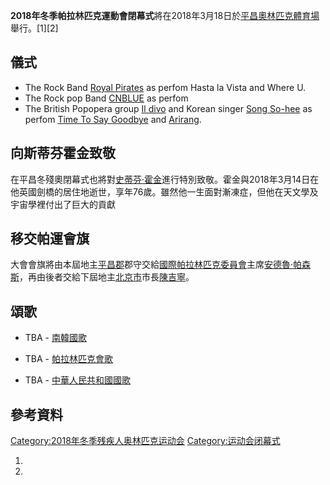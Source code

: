 **2018年冬季帕拉林匹克運動會閉幕式**將在2018年3月18日於[平昌奧林匹克體育場](../Page/平昌奧林匹克體育場.md "wikilink")舉行。\[1\]\[2\]

## 儀式

  - The Rock Band [Royal Pirates](../Page/Royal_Pirates.md "wikilink") as perfom Hasta la Vista and Where U.
  - The Rock pop Band [CNBLUE](../Page/CNBLUE.md "wikilink") as perfom
  - The British Popopera group [Il divo](../Page/美聲男伶.md "wikilink") and Korean singer [Song So-hee](https://zh.wikipedia.org/wiki/Song_So-hee "wikilink") as perfom [Time To Say Goodbye](../Page/告别的时刻.md "wikilink") and [Arirang](../Page/阿里郎.md "wikilink").

## 向斯蒂芬霍金致敬

在平昌冬殘奧閉幕式也將對[史蒂芬·霍金](../Page/史蒂芬·霍金.md "wikilink")進行特別致敬。霍金與2018年3月14日在他英國劍橋的居住地逝世，享年76歲。雖然他一生面對漸凍症，但他在天文學及宇宙學裡付出了巨大的貢獻

## 移交帕運會旗

大會會旗將由本屆地主[平昌郡](../Page/平昌郡.md "wikilink")郡守交給[國際帕拉林匹克委員會](../Page/國際帕拉林匹克委員會.md "wikilink")主席[安德魯·帕森斯](https://zh.wikipedia.org/wiki/安德魯·帕森斯 "wikilink")，再由後者交給下屆地主[北京市](../Page/北京市.md "wikilink")市長[陳吉寧](https://zh.wikipedia.org/wiki/陳吉寧 "wikilink")。

## 頌歌

  - TBA - [南韓國歌](../Page/愛國歌_\(大韓民國\).md "wikilink")

  - TBA - [帕拉林匹克會歌](../Page/帕拉林匹克運動會標誌.md "wikilink")

  - TBA - [中華人民共和國國歌](../Page/义勇军进行曲.md "wikilink")

## 參考資料

[Category:2018年冬季残疾人奥林匹克运动会](https://zh.wikipedia.org/wiki/Category:2018年冬季残疾人奥林匹克运动会 "wikilink") [Category:运动会闭幕式](https://zh.wikipedia.org/wiki/Category:运动会闭幕式 "wikilink")

1.
2.